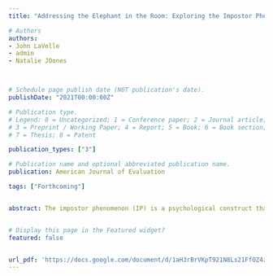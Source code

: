 ```yaml
---
title: "Addressing the Elephant in the Room: Exploring the Impostor Phenomenon in Evaluation"

# Authors
authors:
- John LaVelle
- admin
- Natalie JOones



# Schedule page publish date (NOT publication's date).
publishDate: "2021T00:00:00Z"

# Publication type.
# Legend: 0 = Uncategorized; 1 = Conference paper; 2 = Journal article;
# 3 = Preprint / Working Paper; 4 = Report; 5 = Book; 6 = Book section;
# 7 = Thesis; 8 = Patent

publication_types: ["3"]

# Publication name and optional abbreviated publication name.
publication: American Journal of Evaluation

tags: ["Forthcoming"]


abstract: The impostor phenomenon (IP) is a psychological construct that refers to a range of negative emotions associated with a person’s perceived fraudulent competence in a field, or with the skills necessary to be successful with his or her trade.  Anecdotal evidence suggests many practicing evaluators have experienced IP feelings, but have lacked an empirical framework to help understand their experiences as well as a forum to discuss them.  This paper summarizes the literature on the impostor phenomenon, applies it to the field of evaluation, and describes the results of an empirical quantitatively focused study which included open-ended qualitative questions that explored IP in 313 practicing evaluators.  The results suggest IP in evaluators is comprised of four constructs (discount, luck, fake, and discount/luck interaction).  Qualitative data analysis suggests differential coping strategies for men and women.  Thematic analysis guided the development of a set of proposed solutions to help lessen IPs detrimental effects for evaluators. 


# Display this page in the Featured widget?
featured: false


url_pdf: 'https://docs.google.com/document/d/1aH3rBrVKpT921N8Ls21FfOZ4z5owkjPLik27aDBCT1A/edit#'
---
```









